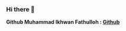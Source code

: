 ### Hi there 👋

<strong>Github Muhammad Ikhwan Fathulloh : <a href="https://github.com/Muhammad-Ikhwan-Fathulloh">Github</a></strong>
